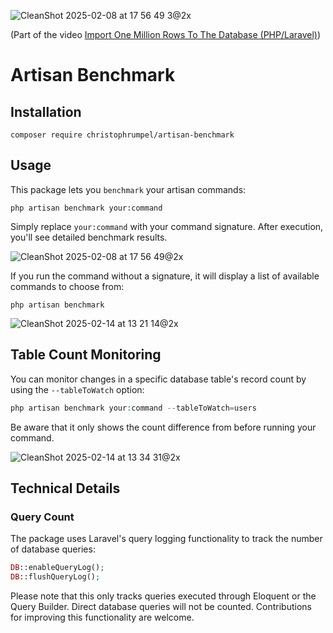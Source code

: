 ![CleanShot 2025-02-08 at 17 56 49 3@2x](https://github.com/user-attachments/assets/6d0cac81-7e3f-4443-9ad3-e6b04e16b8e7)

(Part of the video [Import One Million Rows To The Database (PHP/Laravel)](https://youtu.be/CAi4WEKOT4A))

# Artisan Benchmark

## Installation

```shell
composer require christophrumpel/artisan-benchmark
```

## Usage

This package lets you `benchmark` your artisan commands:

```shell
php artisan benchmark your:command
```

Simply replace `⁠your:command` with your command signature. After execution, you'll see detailed benchmark results.


![CleanShot 2025-02-08 at 17 56 49@2x](https://github.com/user-attachments/assets/d5a6e86d-1cc4-4786-b246-3c8939aec053)


If you run the command without a signature, it will display a list of available commands to choose from:


```shell
php artisan benchmark
```

![CleanShot 2025-02-14 at 13 21 14@2x](https://github.com/user-attachments/assets/a490b8ec-7859-4966-9fbf-f1e3c66d55d2)


## Table Count Monitoring

You can monitor changes in a specific database table's record count by using the `⁠--tableToWatch` option:
```php
php artisan benchmark your:command --tableToWatch=users
```

Be aware that it only shows the count difference from before running your command.

![CleanShot 2025-02-14 at 13 34 31@2x](https://github.com/user-attachments/assets/ce0ec54a-b99b-49d6-99cd-7b4f062097cc)



## Technical Details

### Query Count
The package uses Laravel's query logging functionality to track the number of database queries:

```php
DB::enableQueryLog();
DB::flushQueryLog();
```

Please note that this only tracks queries executed through Eloquent or the Query Builder. Direct database queries will not be counted. Contributions for improving this functionality are welcome.
